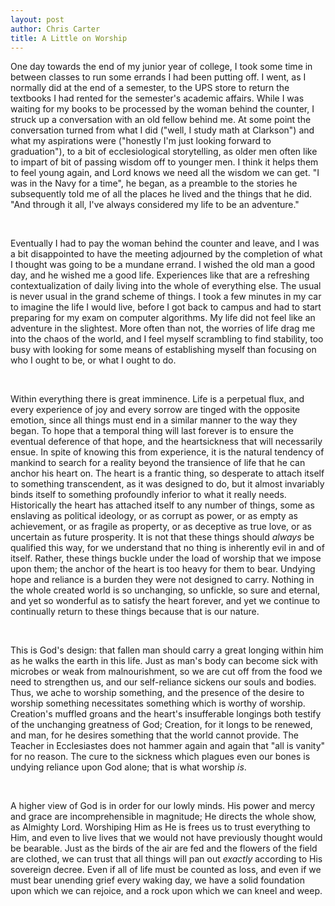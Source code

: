 ```yaml
---
layout: post
author: Chris Carter
title: A Little on Worship
---
```


One day towards the end of my junior year of college, I took some time in between classes to run some errands I had been putting off. I went, as I normally did at the end of a semester, to the UPS store to return the textbooks I had rented for the semester's academic affairs. While I was waiting for my books to be processed by the woman behind the counter, I struck up a conversation with an old fellow behind me. At some point the conversation turned from what I did ("well, I study math at Clarkson") and what my aspirations were ("honestly I'm just looking forward to graduation"), to a bit of ecclesiological storytelling, as older men often like to impart of bit of passing wisdom off to younger men. I think it helps them to feel young again, and Lord knows we need all the wisdom we can get. "I was in the Navy for a time", he began, as a preamble to the stories he subsequently told me of all the places he lived and the things that he did. "And through it all, I've always considered my life to be an adventure."

<br>

Eventually I had to pay the woman behind the counter and leave, and I was a bit disappointed to have the meeting adjourned by the completion of what I thought was going to be a mundane errand. I wished the old man a good day, and he wished me a good life. Experiences like that are a refreshing contextualization of daily living into the whole of everything else. The usual is never usual in the grand scheme of things. I took a few minutes in my car to imagine the life I would live, before I got back to campus and had to start preparing for my exam on computer algorithms. My life did not feel like an adventure in the slightest. More often than not, the worries of life drag me into the chaos of the world, and I feel myself scrambling to find stability, too busy with looking for some means of establishing myself than focusing on who I ought to be, or what I ought to do.

<br>

Within everything there is great imminence. Life is a perpetual flux, and every experience of joy and every sorrow are tinged with the opposite emotion, since all things must end in a similar manner to the way they began. To hope that a temporal thing will last forever is to ensure the eventual deference of that hope, and the heartsickness that will necessarily ensue. In spite of knowing this from experience, it is the natural tendency of mankind to search for a reality beyond the transience of life that he can anchor his heart on. The heart is a frantic thing, so desperate to attach itself to something transcendent, as it was designed to do, but it almost invariably binds itself to something profoundly inferior to what it really needs. Historically the heart has attached itself to any number of things, some as enslaving as political ideology, or as corrupt as power, or as empty as achievement, or as fragile as property, or as deceptive as true love, or as uncertain as future prosperity. It is not that these things should _always_ be qualified this way, for we understand that no thing is inherently evil in and of itself. Rather, these things buckle under the load of worship that we impose upon them; the anchor of the heart is too heavy for them to bear. Undying hope and reliance is a burden they were not designed to carry. Nothing in the whole created world is so unchanging, so unfickle, so sure and eternal, and yet so wonderful as to satisfy the heart forever, and yet we continue to continually return to these things because that is our nature.

<br>

This is God's design: that fallen man should carry a great longing within him as he walks the earth in this life. Just as man's body can become sick with microbes or weak from malnourishment, so we are cut off from the food we need to strengthen us, and our self-reliance sickens our souls and bodies. Thus, we ache to worship something, and the presence of the desire to worship something necessitates something which is worthy of worship. Creation's muffled groans and the heart's insufferable longings both testify of the unchanging greatness of God; Creation, for it longs to be renewed, and man, for he desires something that the world cannot provide. The Teacher in Ecclesiastes does not hammer again and again that "all is vanity" for no reason. The cure to the sickness which plagues even our bones is undying reliance upon God alone; that is what worship _is_.

<br>

A higher view of God is in order for our lowly minds. His power and mercy and grace are incomprehensible in magnitude; He directs the whole show, as Almighty Lord. Worshiping Him as He is frees us to trust everything to Him, and even to live lives that we would not have previously thought would be bearable. Just as the birds of the air are fed and the flowers of the field are clothed, we can trust that all things will pan out _exactly_ according to His sovereign decree. Even if all of life must be counted as loss, and even if we must bear unending grief every waking day, we have a solid foundation upon which we can rejoice, and a rock upon which we can kneel and weep.
